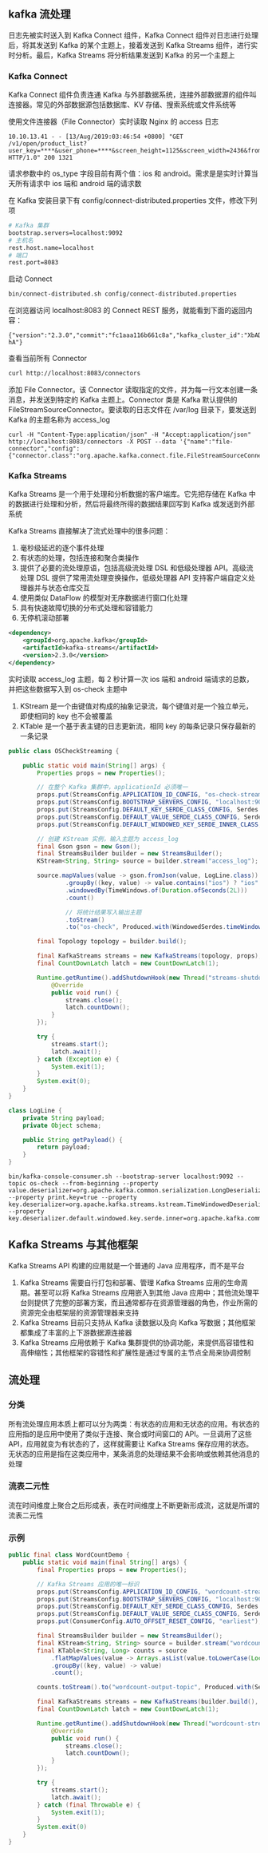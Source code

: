 ## kafka 流处理
日志先被实时送入到 Kafka Connect 组件，Kafka Connect 组件对日志进行处理后，将其发送到 Kafka 的某个主题上，接着发送到 Kafka Streams 组件，进行实时分析。最后，Kafka Streams 将分析结果发送到 Kafka 的另一个主题上

### Kafka Connect
Kafka Connect 组件负责连通 Kafka 与外部数据系统，连接外部数据源的组件叫连接器。常见的外部数据源包括数据库、KV 存储、搜索系统或文件系统等

使用文件连接器（File Connector）实时读取 Nginx 的 access 日志
```
10.10.13.41 - - [13/Aug/2019:03:46:54 +0800] "GET /v1/open/product_list?user_key=****&user_phone=****&screen_height=1125&screen_width=2436&from_page=1&user_type=2&os_type=ios HTTP/1.0" 200 1321
```
请求参数中的 os_type 字段目前有两个值：ios 和 android。需求是是实时计算当天所有请求中 ios 端和 android 端的请求数

在 Kafka 安装目录下有 config/connect-distributed.properties 文件，修改下列项
```sh
# Kafka 集群
bootstrap.servers=localhost:9092
# 主机名
rest.host.name=localhost
# 端口
rest.port=8083
```
启动 Connect
```sh
bin/connect-distributed.sh config/connect-distributed.properties
```
在浏览器访问 localhost:8083 的 Connect REST 服务，就能看到下面的返回内容：
```
{"version":"2.3.0","commit":"fc1aaa116b661c8a","kafka_cluster_id":"XbADW3mnTUuQZtJKn9P-hA"}
```
查看当前所有 Connector
```sh
curl http://localhost:8083/connectors
```
添加 File Connector。该 Connector 读取指定的文件，并为每一行文本创建一条消息，并发送到特定的 Kafka 主题上。Connector 类是 Kafka 默认提供的 FileStreamSourceConnector。要读取的日志文件在 /var/log 目录下，要发送到 Kafka 的主题名称为 access_log
```
curl -H "Content-Type:application/json" -H "Accept:application/json" http://localhost:8083/connectors -X POST --data '{"name":"file-connector","config":{"connector.class":"org.apache.kafka.connect.file.FileStreamSourceConnector","file":"/var/log/access.log","tasks.max":"1","topic":"access_log"}}'
```

### Kafka Streams
Kafka Streams 是一个用于处理和分析数据的客户端库。它先把存储在 Kafka 中的数据进行处理和分析，然后将最终所得的数据结果回写到 Kafka 或发送到外部系统

Kafka Streams 直接解决了流式处理中的很多问题：
1. 毫秒级延迟的逐个事件处理
2. 有状态的处理，包括连接和聚合类操作
3. 提供了必要的流处理原语，包括高级流处理 DSL 和低级处理器 API。高级流处理 DSL 提供了常用流处理变换操作，低级处理器 API 支持客户端自定义处理器并与状态仓库交互
4. 使用类似 DataFlow 的模型对无序数据进行窗口化处理
5. 具有快速故障切换的分布式处理和容错能力
6. 无停机滚动部署

```xml
<dependency>
    <groupId>org.apache.kafka</groupId>
    <artifactId>kafka-streams</artifactId>
    <version>2.3.0</version>
</dependency>
```
实时读取 access_log 主题，每 2 秒计算一次 ios 端和 android 端请求的总数，并把这些数据写入到 os-check 主题中

1. KStream 是一个由键值对构成的抽象记录流，每个键值对是一个独立单元，即使相同的 key 也不会被覆盖
2. KTable 是一个基于表主键的日志更新流，相同 key 的每条记录只保存最新的一条记录
```java
public class OSCheckStreaming {

    public static void main(String[] args) {
        Properties props = new Properties();

        // 在整个 Kafka 集群中，applicationId 必须唯一
        props.put(StreamsConfig.APPLICATION_ID_CONFIG, "os-check-streams");
        props.put(StreamsConfig.BOOTSTRAP_SERVERS_CONFIG, "localhost:9092");
        props.put(StreamsConfig.DEFAULT_KEY_SERDE_CLASS_CONFIG, Serdes.String().getClass());
        props.put(StreamsConfig.DEFAULT_VALUE_SERDE_CLASS_CONFIG, Serdes.String().getClass());
        props.put(StreamsConfig.DEFAULT_WINDOWED_KEY_SERDE_INNER_CLASS, Serdes.StringSerde.class.getName());

        // 创建 KStream 实例，输入主题为 access_log
        final Gson gson = new Gson();
        final StreamsBuilder builder = new StreamsBuilder();
        KStream<String, String> source = builder.stream("access_log");

        source.mapValues(value -> gson.fromJson(value, LogLine.class)).mapValues(LogLine::getPayload)
                .groupBy((key, value) -> value.contains("ios") ? "ios" : "android")
                .windowedBy(TimeWindows.of(Duration.ofSeconds(2L)))
                .count()

                // 将统计结果写入输出主题
                .toStream()
                .to("os-check", Produced.with(WindowedSerdes.timeWindowedSerdeFrom(String.class), Serdes.Long()));

        final Topology topology = builder.build();

        final KafkaStreams streams = new KafkaStreams(topology, props);
        final CountDownLatch latch = new CountDownLatch(1);

        Runtime.getRuntime().addShutdownHook(new Thread("streams-shutdown-hook") {
            @Override
            public void run() {
                streams.close();
                latch.countDown();
            }
        });

        try {
            streams.start();
            latch.await();
        } catch (Exception e) {
            System.exit(1);
        }
        System.exit(0);
    }
}

class LogLine {
    private String payload;
    private Object schema;

    public String getPayload() {
        return payload;
    }
}
```

```
bin/kafka-console-consumer.sh --bootstrap-server localhost:9092 --topic os-check --from-beginning --property value.deserializer=org.apache.kafka.common.serialization.LongDeserializer --property print.key=true --property key.deserializer=org.apache.kafka.streams.kstream.TimeWindowedDeserializer --property key.deserializer.default.windowed.key.serde.inner=org.apache.kafka.common.serialization.Serdes\$StringSerde
```


## Kafka Streams 与其他框架
Kafka Streams API 构建的应用就是一个普通的 Java 应用程序，而不是平台

1. Kafka Streams 需要自行打包和部署、管理 Kafka Streams 应用的生命周期。甚至可以将 Kafka Streams 应用嵌入到其他 Java 应用中；其他流处理平台则提供了完整的部署方案，而且通常都存在资源管理器的角色，作业所需的资源完全由框架层的资源管理器来支持
2. Kafka Streams 目前只支持从 Kafka 读数据以及向 Kafka 写数据；其他框架都集成了丰富的上下游数据源连接器
3. Kafka Streams 应用依赖于 Kafka 集群提供的协调功能，来提供高容错性和高伸缩性；其他框架的容错性和扩展性是通过专属的主节点全局来协调控制


## 流处理
### 分类
所有流处理应用本质上都可以分为两类：有状态的应用和无状态的应用。有状态的应用指的是应用中使用了类似于连接、聚合或时间窗口的 API。一旦调用了这些 API，应用就变为有状态的了，这样就需要让 Kafka Streams 保存应用的状态。无状态的应用是指在这类应用中，某条消息的处理结果不会影响或依赖其他消息的处理

### 流表二元性
流在时间维度上聚合之后形成表，表在时间维度上不断更新形成流，这就是所谓的流表二元性

### 示例
```java
public final class WordCountDemo {
    public static void main(final String[] args) {
        final Properties props = new Properties();

        // Kafka Streams 应用的唯一标识
        props.put(StreamsConfig.APPLICATION_ID_CONFIG, "wordcount-stream-demo");
        props.put(StreamsConfig.BOOTSTRAP_SERVERS_CONFIG, "localhost:9092");
        props.put(StreamsConfig.DEFAULT_KEY_SERDE_CLASS_CONFIG, Serdes.String().getClass().getName());
        props.put(StreamsConfig.DEFAULT_VALUE_SERDE_CLASS_CONFIG, Serdes.String().getClass().getName());
        props.put(ConsumerConfig.AUTO_OFFSET_RESET_CONFIG, "earliest");

        final StreamsBuilder builder = new StreamsBuilder();
        final KStream<String, String> source = builder.stream("wordcount-input-topic");
        final KTable<String, Long> counts = source
            .flatMapValues(value -> Arrays.asList(value.toLowerCase(Locale.getDefault()).split(" ")))
            .groupBy((key, value) -> value)
            .count();

        counts.toStream().to("wordcount-output-topic", Produced.with(Serdes.String(), Serdes.Long()));

        final KafkaStreams streams = new KafkaStreams(builder.build(), props);
        final CountDownLatch latch = new CountDownLatch(1);

        Runtime.getRuntime().addShutdownHook(new Thread("wordcount-stream-demo-jvm-hook") {
            @Override
            public void run() {
                streams.close();
                latch.countDown();
            }
        });

        try {
            streams.start();
            latch.await();
        } catch (final Throwable e) {
            System.exit(1);
        }
        System.exit(0)
    }
}
```





